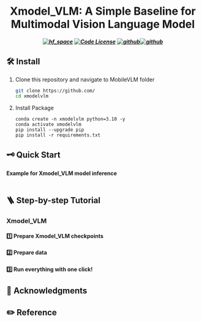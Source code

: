 <h1 align="center">
Xmodel_VLM: A Simple Baseline for Multimodal Vision Language Model
</h1>

<h5 align="center">

[![hf_space](https://img.shields.io/badge/🤗-MTGV%20HuggingFace-blue.svg)]()
[![Code License](https://img.shields.io/badge/Code%20License-Apache_2.0-green.svg)]()
[![github](https://img.shields.io/badge/-Github-black?logo=github)]()[![github](https://img.shields.io/github/)](https://github.com/)  

</h5>





## 🛠️ Install

1. Clone this repository and navigate to MobileVLM folder
   ```bash
   git clone https://github.com/
   cd xmodelvlm
   ```

2. Install Package
    ```Shell
    conda create -n xmodelvlm python=3.10 -y
    conda activate xmodelvlm
    pip install --upgrade pip
    pip install -r requirements.txt
    ```

## 🗝️ Quick Start

#### Example for Xmodel_VLM model inference
```python


```

## 🪜 Step-by-step Tutorial

### Xmodel_VLM

#### 1️⃣ Prepare Xmodel_VLM checkpoints

#### 2️⃣ Prepare data

#### 3️⃣ Run everything with one click!


## 🤝 Acknowledgments


## ✏️ Reference


